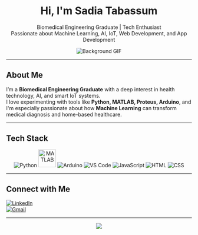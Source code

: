 <h1 align="center">Hi, I'm Sadia Tabassum</h1>

<p align="center">
   Biomedical Engineering Graduate | Tech Enthusiast <br>
   Passionate about Machine Learning, AI, IoT, Web Development, and App Development
</p>

<p align="center">
  <img src="https://media.giphy.com/media/r7ZGb2bgNczDd3nm6/giphy.gif" alt="Background GIF"/>
</p>

---

## About Me

I’m a **Biomedical Engineering Graduate** with a deep interest in health technology, AI, and smart IoT systems.  
I love experimenting with tools like **Python, MATLAB, Proteus, Arduino**, and I'm especially passionate about how **Machine Learning** can transform medical diagnosis and home-based healthcare.

---

## Tech Stack

<p align="center">
  <img src="https://img.icons8.com/color/48/python--v1.png" alt="Python"/>
  <img src="https://upload.wikimedia.org/wikipedia/commons/2/21/Matlab_Logo.png" alt="MATLAB" width="48"/>
  <img src="https://img.icons8.com/color/48/arduino.png" alt="Arduino"/>
  <img src="https://img.icons8.com/color/48/visual-studio-code-2019.png" alt="VS Code"/>
  <img src="https://img.icons8.com/color/48/javascript.png" alt="JavaScript"/>
  <img src="https://img.icons8.com/color/48/html-5.png" alt="HTML"/>
  <img src="https://img.icons8.com/color/48/css3.png" alt="CSS"/>
</p>

---

## Connect with Me

[![LinkedIn](https://img.shields.io/badge/LinkedIn-Connect-blue?style=flat-square&logo=linkedin)](https://www.linkedin.com/in/sadia-tabassum-310916369)  
[![Gmail](https://img.shields.io/badge/Email-sadiakrypton2001@gmail.com-red?style=flat-square&logo=gmail&logoColor=white)](mailto:sadiakrypton2001@gmail.com)

---

<p align="center">
  <img src="https://readme-typing-svg.demolab.com?font=Fira+Code&weight=500&pause=1000&color=F74780&center=true&vCenter=true&width=435&lines=Welcome+to+my+GitHub!" />
</p>
